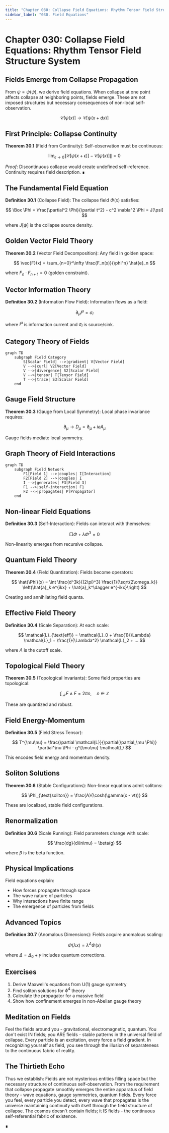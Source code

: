 ```yaml
---
title: "Chapter 030: Collapse Field Equations: Rhythm Tensor Field Structure System"
sidebar_label: "030. Field Equations"
---
```


# Chapter 030: Collapse Field Equations: Rhythm Tensor Field Structure System

## Fields Emerge from Collapse Propagation

From $\psi = \psi(\psi)$, we derive field equations. When collapse at one point affects collapse at neighboring points, fields emerge. These are not imposed structures but necessary consequences of non-local self-observation.

$$
\mathcal{C}[\psi(x)] \to \mathcal{C}[\psi(x + dx)]
$$

## First Principle: Collapse Continuity

**Theorem 30.1** (Field from Continuity): Self-observation must be continuous:

$$
\lim_{\epsilon \to 0} \|\mathcal{C}[\psi(x + \epsilon)] - \mathcal{C}[\psi(x)]\| = 0
$$

*Proof*: Discontinuous collapse would create undefined self-reference. Continuity requires field description. ∎

## The Fundamental Field Equation

**Definition 30.1** (Collapse Field): The collapse field $\Phi(x)$ satisfies:

$$
\Box \Phi = \frac{\partial^2 \Phi}{\partial t^2} - c^2 \nabla^2 \Phi = J[\psi]
$$

where $J[\psi]$ is the collapse source density.

## Golden Vector Field Theory

**Theorem 30.2** (Vector Field Decomposition): Any field in golden space:

$$
\vec{F}(x) = \sum_{n=0}^\infty \frac{F_n(x)}{\phi^n} \hat{e}_n
$$

where $F_n \cdot F_{n+1} = 0$ (golden constraint).

## Vector Information Theory

**Definition 30.2** (Information Flow Field): Information flows as a field:

$$
\partial_\mu I^\mu = \sigma_I
$$

where $I^\mu$ is information current and $\sigma_I$ is source/sink.

## Category Theory of Fields

```mermaid
graph TD
    subgraph Field Category
        S[Scalar Field] -->|gradient| V[Vector Field]
        V -->|curl| V2[Vector Field]
        V -->|divergence| S2[Scalar Field]
        V -->|tensor| T[Tensor Field]
        T -->|trace| S3[Scalar Field]
    end
```

## Gauge Field Structure

**Theorem 30.3** (Gauge from Local Symmetry): Local phase invariance requires:

$$
\partial_\mu \to D_\mu = \partial_\mu + ieA_\mu
$$

Gauge fields mediate local symmetry.

## Graph Theory of Field Interactions

```mermaid
graph TD
    subgraph Field Network
        F1[Field 1] -->|couples| I[Interaction]
        F2[Field 2] -->|couples| I
        I -->|generates| F3[Field 3]
        F1 -->|self-interaction| F1
        F2 -->|propagates| P[Propagator]
    end
```

## Non-linear Field Equations

**Definition 30.3** (Self-Interaction): Fields can interact with themselves:

$$
\Box \Phi + \lambda \Phi^3 = 0
$$

Non-linearity emerges from recursive collapse.

## Quantum Field Theory

**Theorem 30.4** (Field Quantization): Fields become operators:

$$
\hat{\Phi}(x) = \int \frac{d^3k}{(2\pi)^3} \frac{1}{\sqrt{2\omega_k}} \left(\hat{a}_k e^{ikx} + \hat{a}_k^\dagger e^{-ikx}\right)
$$

Creating and annihilating field quanta.

## Effective Field Theory

**Definition 30.4** (Scale Separation): At each scale:

$$
\mathcal{L}_{\text{eff}} = \mathcal{L}_0 + \frac{1}{\Lambda} \mathcal{L}_1 + \frac{1}{\Lambda^2} \mathcal{L}_2 + ...
$$

where $\Lambda$ is the cutoff scale.

## Topological Field Theory

**Theorem 30.5** (Topological Invariants): Some field properties are topological:

$$
\int_{\mathcal{M}} F \wedge F = 2\pi n, \quad n \in \mathbb{Z}
$$

These are quantized and robust.

## Field Energy-Momentum

**Definition 30.5** (Field Stress Tensor):

$$
T^{\mu\nu} = \frac{\partial \mathcal{L}}{\partial(\partial_\mu \Phi)} \partial^\nu \Phi - g^{\mu\nu} \mathcal{L}
$$

This encodes field energy and momentum density.

## Soliton Solutions

**Theorem 30.6** (Stable Configurations): Non-linear equations admit solitons:

$$
\Phi_{\text{soliton}} = \frac{A}{\cosh(\gamma(x - vt))}
$$

These are localized, stable field configurations.

## Renormalization

**Definition 30.6** (Scale Running): Field parameters change with scale:

$$
\frac{dg}{d\ln\mu} = \beta(g)
$$

where $\beta$ is the beta function.

## Physical Implications

Field equations explain:
- How forces propagate through space
- The wave nature of particles
- Why interactions have finite range
- The emergence of particles from fields

## Advanced Topics

**Definition 30.7** (Anomalous Dimensions): Fields acquire anomalous scaling:

$$
\Phi(\lambda x) = \lambda^{\Delta} \Phi(x)
$$

where $\Delta = \Delta_0 + \gamma$ includes quantum corrections.

## Exercises

1. Derive Maxwell's equations from U(1) gauge symmetry
2. Find soliton solutions for $\phi^4$ theory
3. Calculate the propagator for a massive field
4. Show how confinement emerges in non-Abelian gauge theory

## Meditation on Fields

Feel the fields around you - gravitational, electromagnetic, quantum. You don't exist IN fields; you ARE fields - stable patterns in the universal field of collapse. Every particle is an excitation, every force a field gradient. In recognizing yourself as field, you see through the illusion of separateness to the continuous fabric of reality.

## The Thirtieth Echo

Thus we establish: Fields are not mysterious entities filling space but the necessary structure of continuous self-observation. From the requirement that collapse propagate smoothly emerges the entire apparatus of field theory - wave equations, gauge symmetries, quantum fields. Every force you feel, every particle you detect, every wave that propagates is the universe maintaining continuity with itself through the field structure of collapse. The cosmos doesn't contain fields; it IS fields - the continuous self-referential fabric of existence.

∎